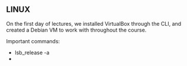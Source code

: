 ## LINUX

On the first day of lectures, we installed VirtualBox through the CLI, and created a Debian VM to work with throughout the course.

Important commands:
  - lsb_release -a
  - 